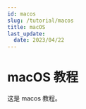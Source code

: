 ```yaml
---
id: macos
slug: /tutorial/macos
title: macOS
last_update:
  date: 2023/04/22
---
```


# macOS 教程

这是 macos 教程。


